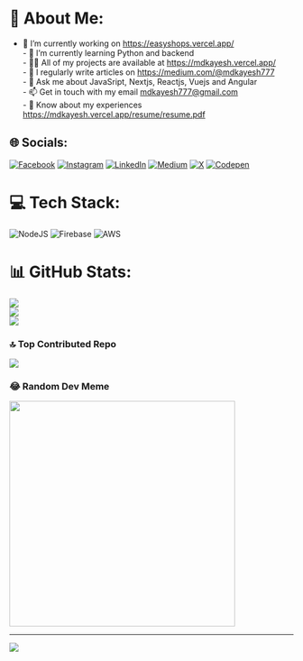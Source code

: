 # 💫 About Me:
- 🔭 I’m currently working on https://easyshops.vercel.app/<br>- 🌱 I’m currently learning Python and backend<br>- 👨‍💻 All of my projects are available at https://mdkayesh.vercel.app/<br> - 📝 I regularly write articles on https://medium.com/@mdkayesh777<br>- 💬 Ask me about JavaSript, Nextjs, Reactjs, Vuejs and Angular<br>- 📫 Get in touch with my email mdkayesh777@gmail.com<br>- 📄 Know about my experiences https://mdkayesh.vercel.app/resume/resume.pdf


## 🌐 Socials:
[![Facebook](https://img.shields.io/badge/Facebook-%231877F2.svg?logo=Facebook&logoColor=white)](https://facebook.com/kayeskhanakash) [![Instagram](https://img.shields.io/badge/Instagram-%23E4405F.svg?logo=Instagram&logoColor=white)](https://instagram.com/mdkayesh777) [![LinkedIn](https://img.shields.io/badge/LinkedIn-%230077B5.svg?logo=linkedin&logoColor=white)](https://linkedin.com/in/md-kayesh) [![Medium](https://img.shields.io/badge/Medium-12100E?logo=medium&logoColor=white)](https://medium.com/@@mdkayesh777) [![X](https://img.shields.io/badge/X-black.svg?logo=X&logoColor=white)](https://x.com/mdkayesh777) [![Codepen](https://img.shields.io/badge/Codepen-000000?style=for-the-badge&logo=codepen&logoColor=white)](https://codepen.io/mdkayesh) 

# 💻 Tech Stack:
![NodeJS](https://img.shields.io/badge/node.js-6DA55F?style=for-the-badge&logo=node.js&logoColor=white) ![Firebase](https://img.shields.io/badge/firebase-%23039BE5.svg?style=for-the-badge&logo=firebase) ![AWS](https://img.shields.io/badge/AWS-%23FF9900.svg?style=for-the-badge&logo=amazon-aws&logoColor=white)
# 📊 GitHub Stats:
![](https://github-readme-stats.vercel.app/api?username=kayeskhanakash&theme=dark&hide_border=false&include_all_commits=false&count_private=false)<br/>
![](https://github-readme-streak-stats.herokuapp.com/?user=kayeskhanakash&theme=dark&hide_border=false)<br/>
![](https://github-readme-stats.vercel.app/api/top-langs/?username=kayeskhanakash&theme=dark&hide_border=false&include_all_commits=false&count_private=false&layout=compact)

### 🔝 Top Contributed Repo
![](https://github-contributor-stats.vercel.app/api?username=kayeskhanakash&limit=5&theme=dark&combine_all_yearly_contributions=true)

### 😂 Random Dev Meme
<img src='https://randommeme-five.vercel.app/' style="height: 400px;"/>

---
[![](https://visitcount.itsvg.in/api?id=kayeskhanakash&icon=0&color=0)](https://visitcount.itsvg.in)

<!-- Proudly created with GPRM ( https://gprm.itsvg.in ) -->
